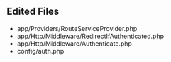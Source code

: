 ## Edited Files
- app/Providers/RouteServiceProvider.php
- app/Http/Middleware/RedirectIfAuthenticated.php
- app/Http/Middleware/Authenticate.php
- config/auth.php
